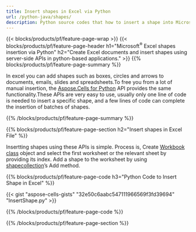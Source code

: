 ```yaml
---
title: Insert shapes in Excel via Python 
url: /python-java/shapes/
description: Python source codes that how to insert a shape into Microsoft Excel files using Python Library. 
---
```


{{< blocks/products/pf/feature-page-wrap >}}
{{< blocks/products/pf/feature-page-header h1="Microsoft<sup>&reg;</sup> Excel shapes insertion via Python" h2="Create Excel documents and insert shapes using server-side APIs in python-based applications." >}}
{{% blocks/products/pf/feature-page-summary %}}

In excel you can add shapes such as boxes, circles and arrows to documents, emails, slides and spreadsheets.To free you from a lot of manual insertion, the [Aspose.Cells for Python](https://pypi.org/project/aspose-cells/) API provides the same functionality.These APIs are very easy to use, usually only one line of code is needed to insert a specific shape, and a few lines of code can complete the insertion of batches of shapes.

{{% /blocks/products/pf/feature-page-summary  %}}

{{% blocks/products/pf/feature-page-section  h2="Insert shapes in Excel File" %}}

Insertting shapes using these APIs is simple. Process is, Create [Workbook class](https://apireference.aspose.com/cells/java/com.aspose.cells/Workbook) object and select the first worksheet or the relevant sheet by providing its index. Add a shape to the worksheet by using [shapecollection](https://apireference.aspose.com/cells/java/com.aspose.cells/ShapeCollection)’s Add method.

{{% blocks/products/pf/feature-page-code h3="Python Code to Insert Shape in Excel" %}}

{{< gist "aspose-cells-gists" "32e50c6aabc547111966569f3fd39694" "InsertShape.py" >}}

{{% /blocks/products/pf/feature-page-code  %}}

{{% /blocks/products/pf/feature-page-section %}}
